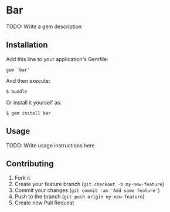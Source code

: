 # Bar

TODO: Write a gem description

## Installation

Add this line to your application's Gemfile:

    gem 'bar'

And then execute:

    $ bundle

Or install it yourself as:

    $ gem install bar

## Usage

TODO: Write usage instructions here

## Contributing

1. Fork it
2. Create your feature branch (`git checkout -b my-new-feature`)
3. Commit your changes (`git commit -am 'Add some feature'`)
4. Push to the branch (`git push origin my-new-feature`)
5. Create new Pull Request

